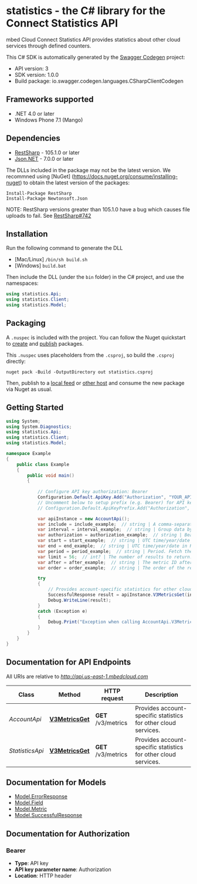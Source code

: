 # statistics - the C# library for the Connect Statistics API

mbed Cloud Connect Statistics API provides statistics about other cloud services through defined counters.

This C# SDK is automatically generated by the [Swagger Codegen](https://github.com/swagger-api/swagger-codegen) project:

- API version: 3
- SDK version: 1.0.0
- Build package: io.swagger.codegen.languages.CSharpClientCodegen

<a name="frameworks-supported"></a>
## Frameworks supported
- .NET 4.0 or later
- Windows Phone 7.1 (Mango)

<a name="dependencies"></a>
## Dependencies
- [RestSharp](https://www.nuget.org/packages/RestSharp) - 105.1.0 or later
- [Json.NET](https://www.nuget.org/packages/Newtonsoft.Json/) - 7.0.0 or later

The DLLs included in the package may not be the latest version. We recommned using [NuGet] (https://docs.nuget.org/consume/installing-nuget) to obtain the latest version of the packages:
```
Install-Package RestSharp
Install-Package Newtonsoft.Json
```

NOTE: RestSharp versions greater than 105.1.0 have a bug which causes file uploads to fail. See [RestSharp#742](https://github.com/restsharp/RestSharp/issues/742)

<a name="installation"></a>
## Installation
Run the following command to generate the DLL
- [Mac/Linux] `/bin/sh build.sh`
- [Windows] `build.bat`

Then include the DLL (under the `bin` folder) in the C# project, and use the namespaces:
```csharp
using statistics.Api;
using statistics.Client;
using statistics.Model;
```

<a name="packaging"></a>
## Packaging

A `.nuspec` is included with the project. You can follow the Nuget quickstart to [create](https://docs.microsoft.com/en-us/nuget/quickstart/create-and-publish-a-package#create-the-package) and [publish](https://docs.microsoft.com/en-us/nuget/quickstart/create-and-publish-a-package#publish-the-package) packages.

This `.nuspec` uses placeholders from the `.csproj`, so build the `.csproj` directly:

```
nuget pack -Build -OutputDirectory out statistics.csproj
```

Then, publish to a [local feed](https://docs.microsoft.com/en-us/nuget/hosting-packages/local-feeds) or [other host](https://docs.microsoft.com/en-us/nuget/hosting-packages/overview) and consume the new package via Nuget as usual.

<a name="getting-started"></a>
## Getting Started

```csharp
using System;
using System.Diagnostics;
using statistics.Api;
using statistics.Client;
using statistics.Model;

namespace Example
{
    public class Example
    {
        public void main()
        {
            
            // Configure API key authorization: Bearer
            Configuration.Default.ApiKey.Add("Authorization", "YOUR_API_KEY");
            // Uncomment below to setup prefix (e.g. Bearer) for API key, if needed
            // Configuration.Default.ApiKeyPrefix.Add("Authorization", "Bearer");

            var apiInstance = new AccountApi();
            var include = include_example;  // string | A comma-separated list of requested metrics. Supported values are:  - `transactions` - `registered_devices` - `bootstraps_successful` - `bootstraps_failed` - `bootstraps_pending` - `handshakes_successful` - `handshakes_failed` - `device_server_rest_api_success` - `device_server_rest_api_error` 
            var interval = interval_example;  // string | Group data by this interval in minutes, hours, days or weeks. Sample values: 5m, 2h, 3d, 4w. The maximum interval cannot exceed more than one year ( 365 days ) and so the allowed ranges are 5m - 525600m / 1h - 8760h / 1d - 365d / 1w - 53w. 
            var authorization = authorization_example;  // string | Bearer {Access Token}. A valid API Gateway access token. The token is validated and the associated account identifier is used to retrieve account-specific statistics. 
            var start = start_example;  // string | UTC time/year/date in RFC3339 format. Fetch the data with timestamp greater than or equal to this value. Sample values: 20170207T092056990Z / 2017-02-07T09:20:56.990Z / 2017 / 20170207. The maximum time between start and end parameters cannot exceed more than one year (365 days). The parameter is not mandatory, if the period is specified.  (optional) 
            var end = end_example;  // string | UTC time/year/date in RFC3339 format. Fetch the data with timestamp less than this value.Sample values: 20170207T092056990Z / 2017-02-07T09:20:56.990Z / 2017 / 20170207. The maximum time between start and end parameters cannot exceed more than one year ( 365 days ). The parameter is not mandatory, if the period is specified.  (optional) 
            var period = period_example;  // string | Period. Fetch the data for the period in minutes, hours, days or weeks. Sample values: 5m, 2h, 3d, 4w. The parameter is not mandatory, if the start and end time are specified. The maximum period cannot exceed more than one year ( 365 days ) and so the allowed ranges are 5m - 525600m / 1h - 8760h / 1d - 365d / 1w - 53w.  (optional) 
            var limit = 56;  // int? | The number of results to return. Default value is 50, minimum value is 2 and maximum value is 1000.  (optional) 
            var after = after_example;  // string | The metric ID after which to start fetching.  (optional) 
            var order = order_example;  // string | The order of the records to return. Available values are ASC and DESC. The default value is ASC.  (optional) 

            try
            {
                // Provides account-specific statistics for other cloud services.
                SuccessfulResponse result = apiInstance.V3MetricsGet(include, interval, authorization, start, end, period, limit, after, order);
                Debug.WriteLine(result);
            }
            catch (Exception e)
            {
                Debug.Print("Exception when calling AccountApi.V3MetricsGet: " + e.Message );
            }
        }
    }
}
```

<a name="documentation-for-api-endpoints"></a>
## Documentation for API Endpoints

All URIs are relative to *http://api.us-east-1.mbedcloud.com*

Class | Method | HTTP request | Description
------------ | ------------- | ------------- | -------------
*AccountApi* | [**V3MetricsGet**](docs/AccountApi.md#v3metricsget) | **GET** /v3/metrics | Provides account-specific statistics for other cloud services.
*StatisticsApi* | [**V3MetricsGet**](docs/StatisticsApi.md#v3metricsget) | **GET** /v3/metrics | Provides account-specific statistics for other cloud services.


<a name="documentation-for-models"></a>
## Documentation for Models

 - [Model.ErrorResponse](docs/ErrorResponse.md)
 - [Model.Field](docs/Field.md)
 - [Model.Metric](docs/Metric.md)
 - [Model.SuccessfulResponse](docs/SuccessfulResponse.md)


<a name="documentation-for-authorization"></a>
## Documentation for Authorization

<a name="Bearer"></a>
### Bearer

- **Type**: API key
- **API key parameter name**: Authorization
- **Location**: HTTP header

